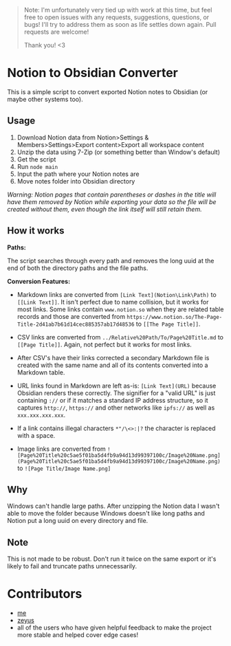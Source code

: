 > Note: I'm unfortunately very tied up with work at this time, but feel free to open issues with any requests, suggestions, questions, or bugs! I'll try to address them as soon as life settles down again. Pull requests are welcome!
> 
> Thank you! <3

# Notion to Obsidian Converter

This is a simple script to convert exported Notion notes to Obsidian (or maybe other systems too).

## Usage

1. Download Notion data from Notion>Settings & Members>Settings>Export content>Export all workspace content
2. Unzip the data using 7-Zip (or something better than Window's default)
3. Get the script
4. Run `node main`
5. Input the path where your Notion notes are
6. Move notes folder into Obsidian directory

_Warning: Notion pages that contain parentheses or dashes in the title will have them removed by Notion while exporting your data so the file will be created without them, even though the link itself will still retain them._

## How it works

**Paths:**

The script searches through every path and removes the long uuid at the end of both the directory paths and the file paths.

**Conversion Features:**

-   Markdown links are converted from `[Link Text](Notion\Link\Path)` to `[[Link Text]]`. It isn't perfect due to name collision, but it works for most links. Some links contain `www.notion.so` when they are related table records and those are converted from `https://www.notion.so/The-Page-Title-2d41ab7b61d14cec885357ab17d48536` to `[[The Page Title]]`.

-   CSV links are converted from `../Relative%20Path/To/Page%20Title.md` to `[[Page Title]]`. Again, not perfect but it works for most links.

-   After CSV's have their links corrected a secondary Markdown file is created with the same name and all of its contents converted into a Markdown table.

-   URL links found in Markdown are left as-is: `[Link Text](URL)` because Obsidian renders these correctly. The signifier for a "valid URL" is just containing `://` or if it matches a standard IP address structure, so it captures `http://`, `https://` and other networks like `ipfs://` as well as `xxx.xxx.xxx.xxx`.

-   If a link contains illegal characters `*"/\<>:|?` the character is replaced with a space.

-   Image links are converted from `![Page%20Title%20c5ae5f01ba5d4fb9a94d13d99397100c/Image%20Name.png](Page%20Title%20c5ae5f01ba5d4fb9a94d13d99397100c/Image%20Name.png)` to `![Page Title/Image Name.png]`

## Why

Windows can't handle large paths. After unzipping the Notion data I wasn't able to move the folder because Windows doesn't like long paths and Notion put a long uuid on every directory and file.

## Note

This is not made to be robust. Don't run it twice on the same export or it's likely to fail and truncate paths unnecessarily.


# Contributors
- [me](https://github.com/connertennery)
- [zeyus](https://github.com/zeyus)
- all of the users who have given helpful feedback to make the project more stable and helped cover edge cases!
